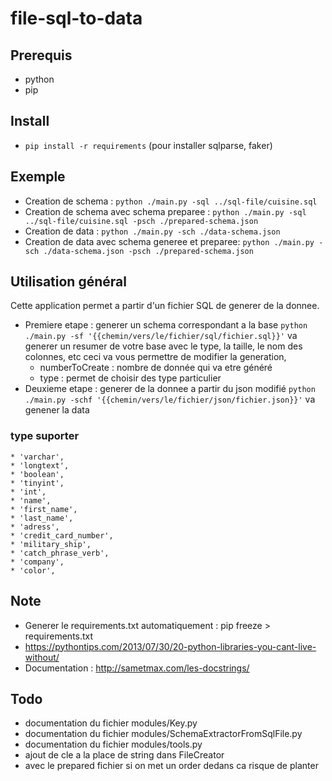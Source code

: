 # file-sql-to-data

## Prerequis
 * python
 * pip

## Install
 * `pip install -r requirements` (pour installer sqlparse, faker)

## Exemple
 * Creation de schema : `python ./main.py -sql ../sql-file/cuisine.sql`
 * Creation de schema avec schema preparee : `python ./main.py -sql ../sql-file/cuisine.sql -psch ./prepared-schema.json`
 * Creation de data : `python ./main.py -sch ./data-schema.json`
 * Creation de data avec schema generee et preparee: `python ./main.py -sch ./data-schema.json -psch ./prepared-schema.json`


## Utilisation général
Cette application permet a partir d'un fichier SQL de generer de la donnee.
  * Premiere etape : generer un schema correspondant a la base
  	`python ./main.py -sf '{{chemin/vers/le/fichier/sql/fichier.sql}}'`
  	va generer un resumer de votre base avec le type, la taille, le nom des colonnes, etc
  	ceci va vous permettre de modifier la generation,
  	* numberToCreate : nombre de donnée qui va etre généré
  	* type : permet de choisir des type particulier
  * Deuxieme etape : generer de la donnee a partir du json modifié
  	`python ./main.py -schf '{{chemin/vers/le/fichier/json/fichier.json}}'`
  	va genener la data

### type suporter

	* 'varchar', 
	* 'longtext', 
	* 'boolean', 
	* 'tinyint', 
	* 'int', 
	* 'name', 
	* 'first_name', 
	* 'last_name',
	* 'adress', 
	* 'credit_card_number', 
	* 'military_ship', 
	* 'catch_phrase_verb', 
	* 'company',
	* 'color',

## Note
 * Generer le requirements.txt automatiquement : pip freeze > requirements.txt
 * https://pythontips.com/2013/07/30/20-python-libraries-you-cant-live-without/
 * Documentation : http://sametmax.com/les-docstrings/

## Todo
 * documentation du fichier modules/Key.py
 * documentation du fichier modules/SchemaExtractorFromSqlFile.py
 * documentation du fichier modules/tools.py
 * ajout de cle a la place de string dans FileCreator
 * avec le prepared fichier si on met un order dedans ca risque de planter 
